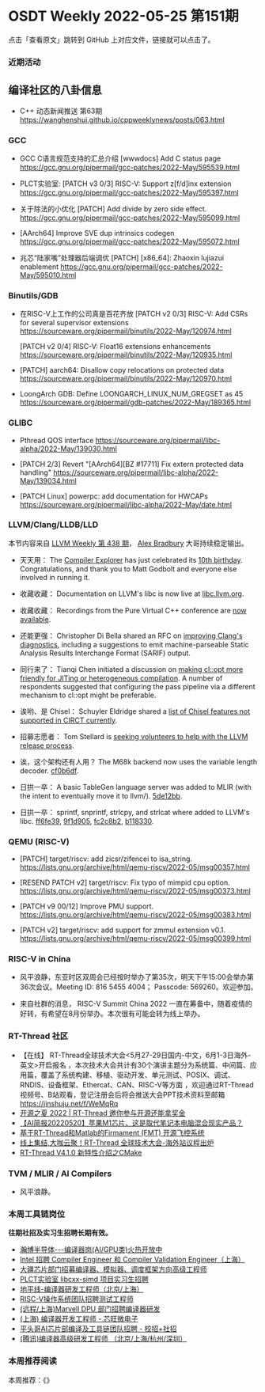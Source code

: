 # OSDT Weekly 2022-05-25 第151期

点击「查看原文」跳转到 GitHub 上对应文件，链接就可以点击了。

### 近期活动

## 编译社区的八卦信息

- C++ 动态新闻推送 第63期 https://wanghenshui.github.io/cppweeklynews/posts/063.html

### GCC

- GCC C语言规范支持的汇总介绍
  [wwwdocs] Add C status page
  https://gcc.gnu.org/pipermail/gcc-patches/2022-May/595539.html

- PLCT实验室: [PATCH v3 0/3] RISC-V: Support z[f/d]inx extension
  https://gcc.gnu.org/pipermail/gcc-patches/2022-May/595397.html

- 关于除法的小优化 [PATCH] Add divide by zero side effect.
  https://gcc.gnu.org/pipermail/gcc-patches/2022-May/595099.html

- [AArch64] Improve SVE dup intrinsics codegen
  https://gcc.gnu.org/pipermail/gcc-patches/2022-May/595072.html

- 兆芯“陆家嘴”处理器后端调优
  [PATCH] [x86_64]: Zhaoxin lujiazui enablement
  https://gcc.gnu.org/pipermail/gcc-patches/2022-May/595010.html

### Binutils/GDB

- 在RISC-V上工作的公司真是百花齐放
  [PATCH v2 0/3] RISC-V: Add CSRs for several supervisor extensions
   https://sourceware.org/pipermail/binutils/2022-May/120974.html

  [PATCH v2 0/4] RISC-V: Float16 extensions enhancements
  https://sourceware.org/pipermail/binutils/2022-May/120935.html

- [PATCH] aarch64: Disallow copy relocations on protected data
  https://sourceware.org/pipermail/binutils/2022-May/120970.html

- LoongArch GDB: Define LOONGARCH_LINUX_NUM_GREGSET as 45
  https://sourceware.org/pipermail/gdb-patches/2022-May/189365.html

### GLIBC

- Pthread QOS interface
  https://sourceware.org/pipermail/libc-alpha/2022-May/139030.html

- [PATCH 2/3] Revert "[AArch64][BZ #17711] Fix extern protected data handling"
  https://sourceware.org/pipermail/libc-alpha/2022-May/139034.html

- [PATCH Linux] powerpc: add documentation for HWCAPs
  https://sourceware.org/pipermail/libc-alpha/2022-May/date.html

### LLVM/Clang/LLDB/LLD

本节内容来自 [LLVM Weekly 第 438 期](http://llvmweekly.org/issue/438)，
[Alex Bradbury](https://www.linkedin.com/in/alex-bradbury/) 大哥持续稳定输出。

* 天天用： The [Compiler Explorer](https://godbolt.org/) has just celebrated its [10th birthday](https://xania.org/202206/happy-birthday-ce). Congratulations, and thank you to Matt Godbolt and everyone else involved in running it.

* 收藏收藏： Documentation on LLVM's libc is now live at [libc.llvm.org](https://libc.llvm.org/).

* 收藏收藏： Recordings from the Pure Virtual C++ conference are [now available](https://devblogs.microsoft.com/cppblog/pure-virtual-cpp-2022-videos-available/).

* 还能更强： Christopher Di Bella shared an RFC on [improving Clang's diagnostics](https://discourse.llvm.org/t/rfc-improving-clang-s-diagnostics/62584), including a suggestions to emit machine-parseable Static Analysis Results Interchange Format (SARIF) output.

* 同行来了： Tianqi Chen initiated a discussion on [making cl::opt more friendly for JITing or heterogeneous compilation](https://discourse.llvm.org/t/discuss-making-global-cl-opt-friendly-for-jiting-hetro-computation/62631).  A number of respondents suggested that configuring the pass pipeline via a different mechanism to cl::opt might be preferable.

* 诶哟、是 Chisel： Schuyler Eldridge shared a [list of Chisel features not supported in CIRCT currently](https://discourse.llvm.org/t/first-results-from-using-llvm-circt-on-our-design/61180/5).

* 招募志愿者： Tom Stellard is [seeking volunteers to help with the LLVM release process](https://discourse.llvm.org/t/help-wanted-release-process-management/62590).

* 诶，这个架构还有人用？ The M68k backend now uses the variable length decoder.
  [cf0b6df](https://reviews.llvm.org/rGcf0b6df6dbf5).

* 日拱一卒： A basic TableGen language server was added to MLIR (with the intent to eventually move it to llvm/).
  [5de12bb](https://reviews.llvm.org/rG5de12bb703c5).

* 日拱一卒： sprintf, snprintf, strlcpy, and strlcat where added to LLVM's libc.
  [ff6fe39](https://reviews.llvm.org/rGff6fe39eca70),
  [9f1d905](https://reviews.llvm.org/rG9f1d905f39ac),
  [fc2c8b2](https://reviews.llvm.org/rGfc2c8b2371d7),
  [b118330](https://reviews.llvm.org/rGb1183305f882).


### QEMU (RISC-V)

- [PATCH\] target/riscv: add zicsr/zifencei to isa_string.
  https://lists.gnu.org/archive/html/qemu-riscv/2022-05/msg00357.html

- [RESEND PATCH v2\] target/riscv: Fix typo of mimpid cpu option.
  https://lists.gnu.org/archive/html/qemu-riscv/2022-05/msg00373.html

- [PATCH v9 00/12\] Improve PMU support.
  https://lists.gnu.org/archive/html/qemu-riscv/2022-05/msg00383.html

- [PATCH v2] target/riscv: add support for zmmul extension v0.1.
  https://lists.gnu.org/archive/html/qemu-riscv/2022-05/msg00399.html

### RISC-V in China

- 风平浪静，东亚时区双周会已经按时举办了第35次，明天下午15:00会举办第36次会议。Meeting ID: 816 5455 4004； Passcode: 569260。欢迎参加。

- 来自社群的消息， RISC-V Summit China 2022 一直在筹备中，随着疫情的好转，有希望在8月份举办。本次很有可能会转为线上举办。

### RT-Thread 社区

- 【在线】 RT-Thread全球技术大会<5月27-29日国内-中文，6月1-3日海外-英文>开启报名 ，本次技术大会共计有30个演讲主题分为系统篇、中间篇、应用篇，覆盖了系统构建、移植、驱动开发、单元测试、POSIX、调试、RNDIS、设备框架、Ethercat、CAN、RISC-V等方面 ，欢迎通过RT-Thread视频号、B站观看，登记注册会后将会推送大会PPT技术资料至邮箱 https://jinshuju.net/f/WeMqRq
- [开源之夏 2022 | RT-Thread 邀你参与开源还能拿奖金](https://mp.weixin.qq.com/s/JrKC5zPv-MegD9-_wE0YqQ)
- [【AI简报20220520】苹果M1芯片、这是取代笔记本电脑混合现实产品？](https://mp.weixin.qq.com/s/288JLZAApH7jLqacYT5ulA)
- [基于RT-Thread和Matlab的Firmament (FMT) 开源飞控系统](https://mp.weixin.qq.com/s/8IuBi4hcap_MVP4R5k9CBg)
- [线上集结,大咖云聚！RT-Thread 全球技术大会-海外站议程出炉](https://mp.weixin.qq.com/s/Mqd4POEjp-OKQG5WdDIe9w)
- [RT-Thread V4.1.0 新特性介绍之CMake](https://mp.weixin.qq.com/s/uYYwWoJ2cClhN0BzDw3k5A)

### TVM / MLIR / AI Compilers

- 风平浪静。

### 本周工具链岗位

**往期社招及实习生招聘长期有效。**

- [瀚博半导体---编译器岗(AI/GPU类)火热开放中](https://mp.weixin.qq.com/s/8_KjZYa2Il4PglaGyBWk4Q)
- [Intel 招聘 Compiler Engineer 和 Compiler Validation Engineer（上海）](https://mp.weixin.qq.com/s/I3DWxXODNoLRr0kN2xMZLQ)
- [大疆芯片部门招募编译器、模拟器、调度框架方向高级工程师](https://mp.weixin.qq.com/s/Wn5NzAtUTwQNXKRvMVQWLA)
- [PLCT实验室 libcxx-simd 项目实习生招聘](https://mp.weixin.qq.com/s/EIVx5cY74GlodirySY97Qw)
- [地平线-编译器研发工程师（北京/上海）](https://mp.weixin.qq.com/s/MYObl7iWIbyrTz9hCmKWYA)
- [RISC-V操作系统团队招聘测试工程师](https://mp.weixin.qq.com/s/inLFS4pI1F74m_oJ2I7xjQ)
- [(远程/上海)Marvell DPU 部门招聘编译器研发](https://mp.weixin.qq.com/s/B6JjAhF3TZjezD1tjYHDaw)
- [(上海) 编译器开发工程师 - 芯旺微电子](https://mp.weixin.qq.com/s/nqe1-7qffnc0CaejYkpKyw)
- [平头哥AI芯片部编译及工具链团队招聘 - 校招+社招](https://mp.weixin.qq.com/s/kARbXtJotRPCNMrV-yOanA)
- [(腾讯)编译器高级研发工程师 （北京/上海/杭州/深圳）](https://mp.weixin.qq.com/s/DF-2qmHmpKZtJ1djHXM1Ug)

### 本周推荐阅读

本周推荐：《》
